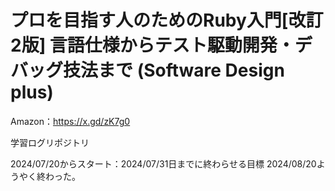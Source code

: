 # プロを目指す人のためのRuby入門[改訂2版] 言語仕様からテスト駆動開発・デバッグ技法まで (Software Design plus)
Amazon：https://x.gd/zK7g0

学習ログリポジトリ

2024/07/20からスタート：2024/07/31日までに終わらせる目標
2024/08/20ようやく終わった。
